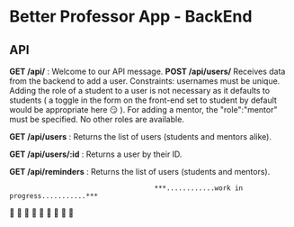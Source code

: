 # Better Professor App - BackEnd #

## API ##

**GET /api/** : Welcome to our API message.
**POST /api/users/** Receives data from the backend to add a user. Constraints: usernames must be unique. Adding the role of a student to a user is not necessary as it defaults to students ( a toggle in the form on the front-end set to student by default would be appropriate here :smirk: ). For adding a mentor, the "role":"mentor" must be specified. No other roles are available.

**GET /api/users** : Returns the list of users (students and mentors alike). 

**GET /api/users/:id** : Returns a user by their ID.

**GET /api/reminders** : Returns the list of users (students and mentors).

                                        ***............work in progress...........***

 :hammer: :hammer: :hammer: :construction_worker: :construction_worker: :construction_worker: :hammer: :hammer: :hammer:

